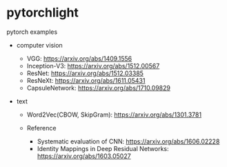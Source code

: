 # pytorchlight

pytorch examples




- computer vision
  - VGG: https://arxiv.org/abs/1409.1556
  - Inception-V3: https://arxiv.org/abs/1512.00567
  - ResNet: https://arxiv.org/abs/1512.03385
  - ResNeXt: https://arxiv.org/abs/1611.05431
  - CapsuleNetwork: https://arxiv.org/abs/1710.09829
  
- text
  - Word2Vec(CBOW, SkipGram): https://arxiv.org/abs/1301.3781
  

  - Reference
    - Systematic evaluation of CNN: https://arxiv.org/abs/1606.02228
    - Identity Mappings in Deep Residual Networks: https://arxiv.org/abs/1603.05027